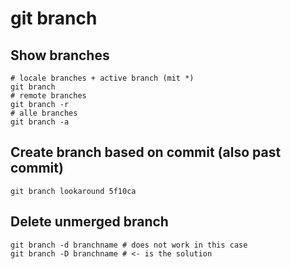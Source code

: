 # git branch

## Show branches

```
# locale branches + active branch (mit *)
git branch 
# remote branches
git branch -r 
# alle branches
git branch -a 
```

## Create branch based on commit (also past commit) 

```
git branch lookaround 5f10ca
```

## Delete unmerged branch 

```
git branch -d branchname # does not work in this case 
git branch -D branchname # <- is the solution 
```
